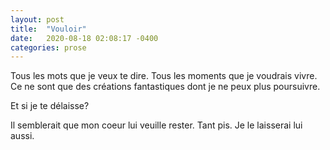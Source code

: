 ```yaml
---
layout: post
title:  "Vouloir"
date:   2020-08-18 02:08:17 -0400
categories: prose
---
```


Tous les mots que je veux te dire. Tous les moments que je voudrais vivre. Ce ne
sont que des créations fantastiques dont je ne peux plus poursuivre.

<p>Et si je te délaisse?</p>

<p>Il semblerait que mon coeur lui veuille rester. Tant pis. Je le laisserai lui
aussi.</p>
